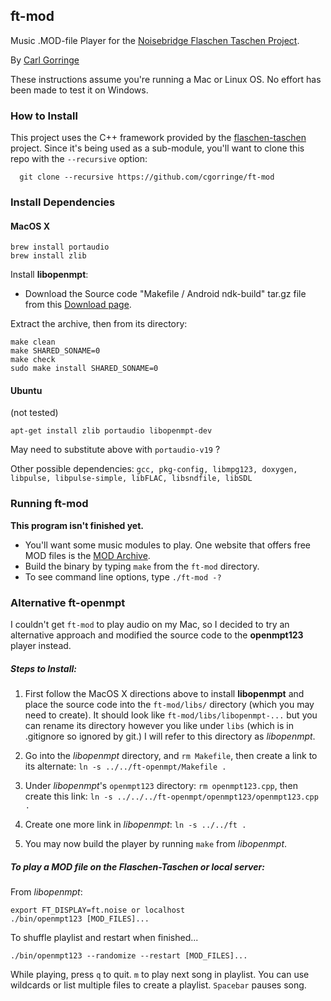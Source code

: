 ## ft-mod
Music .MOD-file Player for the [Noisebridge Flaschen Taschen Project](https://noisebridge.net/wiki/Flaschen_Taschen).

By [Carl Gorringe](http://carl.gorringe.org)

These instructions assume you're running a Mac or Linux OS.  No effort has been made to test it on Windows.


### How to Install

This project uses the C++ framework provided by the [flaschen-taschen](https://github.com/hzeller/flaschen-taschen) project.  Since it's being used as a sub-module, you'll want to clone this repo with the `--recursive` option:

```
  git clone --recursive https://github.com/cgorringe/ft-mod
```

### Install Dependencies
#### MacOS X

```
brew install portaudio
brew install zlib
```

Install **libopenmpt**:

* Download the Source code "Makefile / Android ndk-build" tar.gz file from this [Download page]( https://lib.openmpt.org/libopenmpt/download/ ).

Extract the archive, then from its directory:

```
make clean
make SHARED_SONAME=0
make check
sudo make install SHARED_SONAME=0
```

#### Ubuntu

(not tested)

```
apt-get install zlib portaudio libopenmpt-dev
```
May need to substitute above with `portaudio-v19` ?

Other possible dependencies:
`gcc, pkg-config, libmpg123, doxygen, libpulse, libpulse-simple, libFLAC, libsndfile, libSDL`


### Running ft-mod

**This program isn't finished yet.**

* You'll want some music modules to play.  One website that offers free MOD files is the [MOD Archive](http://modarchive.org).
* Build the binary by typing `make` from the `ft-mod` directory.
* To see command line options, type `./ft-mod -?`


### Alternative ft-openmpt

I couldn't get `ft-mod` to play audio on my Mac, so I decided to try an alternative approach and modified the source code to the **openmpt123** player instead.


##### Steps to Install:

1. First follow the MacOS X directions above to install **libopenmpt** and place the source code into the `ft-mod/libs/` directory (which you may need to create).  It should look like `ft-mod/libs/libopenmpt-...` but you can rename its directory however you like under `libs` (which is in .gitignore so ignored by git.)  I will refer to this directory as $libopenmpt$.

2. Go into the $libopenmpt$ directory, and `rm Makefile`, then create a link to its alternate: `ln -s ../../ft-openmpt/Makefile .`

3. Under $libopenmpt$'s `openmpt123` directory: `rm openmpt123.cpp`, then create this link: `ln -s ../../../ft-openmpt/openmpt123/openmpt123.cpp .`

4. Create one more link in $libopenmpt$: `ln -s ../../ft .`

5. You may now build the player by running `make` from $libopenmpt$.


##### To play a MOD file on the Flaschen-Taschen or local server:

From $libopenmpt$:

```
export FT_DISPLAY=ft.noise or localhost
./bin/openmpt123 [MOD_FILES]...
```

To shuffle playlist and restart when finished...

```
./bin/openmpt123 --randomize --restart [MOD_FILES]...
```

While playing, press `q` to quit. `m` to play next song in playlist. You can use wildcards or list multiple files to create a playlist. `Spacebar` pauses song.

